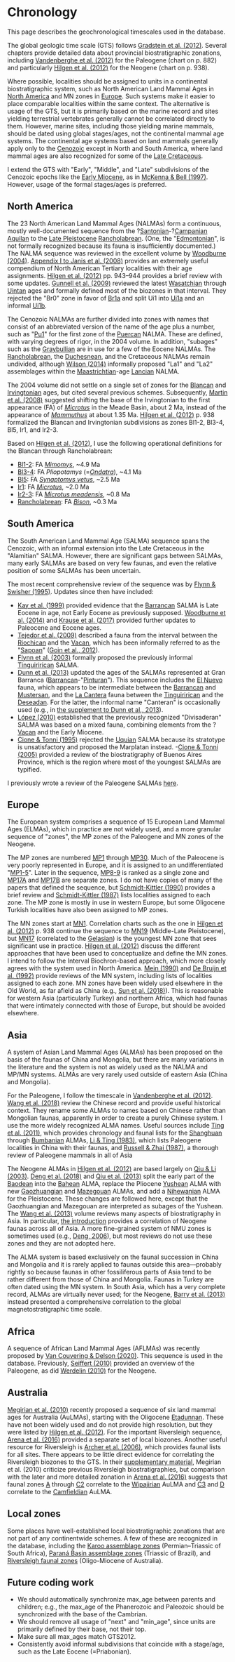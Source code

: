 # Chronology

This page describes the geochronological timescales used in the database.

The global geologic time scale (GTS) follows [Gradstein et al. (2012)](/a/Geology-GTS2012.pdf). Several chapters provide detailed data about provincial biostratigraphic zonations, including [Vandenberghe et al. (2012)](</a/Paleogene_(Vandenberghe_et_al._2012).pdf>) for the Paleogene (chart on p. 882) and particularly [Hilgen et al. (2012)](</a/Neogene_(Hilgen_et_al._2012).pdf>) for the Neogene (chart on p. 938).

Where possible, localities should be assigned to units in a continental biostratigraphic system, such as North American Land Mammal Ages in [North America](/r/North_America) and MN zones in [Europe](/r/Europe). Such systems make it easier to place comparable localities within the same context. The alternative is usage of the GTS, but it is primarily based on the marine record and sites yielding terrestrial vertebrates generally cannot be correlated directly to them. However, marine sites, including those yielding marine mammals, should be dated using global stages/ages, not the continental mammal age systems. The continental age systems based on land mammals generally apply only to the [Cenozoic](/p/Cenozoic) except in North and South America, where land mammal ages are also recognized for some of the [Late Cretaceous](/r/Late_Cretaceous).

I extend the GTS with "Early", "Middle", and "Late" subdivisions of the Cenozoic epochs like the [Early Miocene](/p/Early_Miocene), as in [McKenna & Bell (1997)](</a/Mammalia_(McKenna_&_Bell_1997)>). However, usage of the formal stages/ages is preferred.

## North America

The 23 North American Land Mammal Ages (NALMAs) form a continuous, mostly well-documented sequence from the ?[Santonian](/p/Santonian)-?[Campanian](/p/Campanian) [Aquilan](/p/Aquilan) to the [Late Pleistocene](/p/Late_Pleistocene) [Rancholabrean](/p/Rancholabrean). (One, the "[Edmontonian](/p/Edmontonian)", is not formally recognized because its fauna is insufficiently documented.) The NALMA sequence was reviewed in the excellent volume by [Woodburne (2004)](</a/North_America-biostratigraphy_(Woodburne_2004).pdf>). [Appendix I to Janis et al. (2008)](/a/North_America_Tertiary-localities.pdf) provides an extremely useful compendium of North American Tertiary localities with their age assignments. [Hilgen et al. (2012)](<Neogene_(Hilgen_et_al._2012).pdf>) pp. 943–944 provides a brief review with some updates. [Gunnell et al. (2009)](/a/Wasatchian-Uintan-biochronology.pdf) reviewed the latest [Wasatchian](/p/Wasatchian) through [Uintan](/p/Uintan) ages and formally defined most of the biozones in that interval. They rejected the "Br0" zone in favor of [Br1a](/p/Br1a) and split Ui1 into [Ui1a](/p/Ui1a) and an informal [Ui1b](/p/Ui1b).

The Cenozoic NALMAs are further divided into zones with names that consist of an abbreviated version of the name of the age plus a number, such as "[Pu1](/p/Pu1)" for the first zone of the [Puercan](/p/Puercan) NALMA. These are defined, with varying degrees of rigor, in the 2004 volume. In addition, "subages" such as the [Graybullian](/p/Graybullian) are in use for a few of the Eocene NALMAs. The [Rancholabrean](/p/Rancholabrean), the [Duchesnean](/p/Duchesnean), and the Cretaceous NALMAs remain undivided, although [Wilson (2014)](/a/Montana_Cretaceous-Paleocene.pdf) informally proposed "La1" and "La2" assemblages within the [Maastrichtian](/p/Maastrichtian)-age [Lancian](/p/Lancian) NALMA.

The 2004 volume did not settle on a single set of zones for the [Blancan](/p/Blancan) and [Irvingtonian](/p/Irvingtonian) ages, but cited several previous schemes. Subsequently, [Martin et al. (2008)](<Rodentia_Kansas_Meade_Blancan-Irvingtonian_(Martin_et_al._2008).pdf>) suggested shifting the base of the Irvingtonian to the first appearance (FA) of [_Microtus_](/t/Microtus) in the Meade Basin, about 2 Ma, instead of the appearance of [_Mammuthus_](/t/Mammuthus) at about 1.35 Ma. [Hilgen et al. (2012)](</a/Neogene_(Hilgen_et_al._2012).pdf>) p. 938 formalized the Blancan and Irvingtonian subdivisions as zones Bl1-2, Bl3-4, Bl5, Ir1, and Ir2-3.

Based on [Hilgen et al. (2012)](</a/Neogene_(Hilgen_et_al._2012).pdf>), I use the following operational definitions for the Blancan through Rancholabrean:

- [Bl1-2](/p/Bl1-2): FA [_Mimomys_](/t/Mimomys), ~4.9 Ma
- [Bl3-4](/p/Bl3-4): FA _Pliopotamys_ (=[_Ondatra_](/t/Ondatra)), ~4.1 Ma
- [Bl5](/p/Bl5): FA [_Synaptomys vetus_](/t/Synaptomys_vetus), ~2.5 Ma
- [Ir1](/p/Ir1): FA [_Microtus_](/t/31338), ~2.0 Ma
- [Ir2-3](/p/Ir2-3): FA [_Microtus meadensis_](/t/Microtus_meadensis), ~0.8 Ma
- [Rancholabrean](/p/Rancholabrean): FA [_Bison_](/t/Bison), ~0.3 Ma

## South America

The South American Land Mammal Age (SALMA) sequence spans the Cenozoic, with an informal extension into the Late Cretaceous in the "Alamitian" SALMA. However, there are significant gaps between SALMAs, many early SALMAs are based on very few faunas, and even the relative position of some SALMAs has been uncertain.

The most recent comprehensive review of the sequence was by [Flynn & Swisher (1995)](</a/South_America-SALMAs_(Flynn_&_Swisher_1995).pdf>). Updates since then have included:

- [Kay et al. (1999)](</a/Barrancan-age_(Kay_et_al._1999).pdf>) provided evidence that the [Barrancan](/p/Barrancan) SALMA is Late Eocene in age, not Early Eocene as previously supposed. [Woodburne et al. (2014)](</a/South_America_Eocene-timing_(Woodburne_et_al._2014).pdf>) and [Krause et al. (2017)](</a/Chubut_Itaboraian-Vacan-ages_(Krause_et_al._2017).pdf>) provided further updates to Paleocene and Eocene ages.
- [Tejedor et al. (2009)](/a/Chubut_Laguna_Fria,_La_Barda_Sapoan.pdf) described a fauna from the interval between the [Riochican](/p/Riochican) and the [Vacan](/p/Vacan), which has been informally referred to as the "[Sapoan](/p/Sapoan)" ([Goin et al., 2012](/a/Greniodon_nov.pdf)).
- [Flynn et al. (2003)](/a/Tinguirirican_nov.pdf) formally proposed the previously informal [Tinguirirican](p/Tinguirirican) SALMA.
- [Dunn et al. (2013)](</a/Chubut_Gran_Barranca-age_(Dunn_et_al._2013).pdf>) updated the ages of the SALMAs represented at Gran Barranca ([Barrancan](/p/Barrancan)-"[Pinturan](/p/Pinturan)"). This sequence includes the [El Nuevo](/l/El_Nuevo) fauna, which appears to be intermediate between the [Barrancan](/p/Barrancan) and [Mustersan](/p/Mustersan), and the [La Cantera](/l/La_Cantera) fauna between the [Tinguirirican](p/Tinguirirican) and the [Deseadan](/p/Deseadan). For the latter, the informal name "Canteran" is occasionally used (e.g., in [the supplement to Dunn et al., 2013](</a/Chubut_Gran_Barranca-age_(Dunn_et_al._2013)_(supplement).pdf>)).
- [López (2010)](</a/Divisaderan_(Lopez_2010)>) established that the previously recognized "Divisaderan" SALMA was based on a mixed fauna, combining elements from the ?[Vacan](/p/Vacan) and the Early Miocene.
- [Cione & Tonni (1995)](</a/Uquian_(Cione_&_Tonni_1995).pdf>) rejected the [Uquian](/p/Uquian) SALMA because its stratotype is unsatisfactory and proposed the Marplatan instead. -[Cione & Tonni (2005)](</a/Buenos_Aires_Chasicoan-Platan-biostratigraphy_(Cione_&_Tonni_2005).pdf>) provided a review of the biostratigraphy of Buenos Aires Province, which is the region where most of the youngest SALMAs are typified.

I previously wrote a review of the Paleogene SALMAs [here](https://quip.com/zMYtA3Z9tP7h/South-American-Paleogene-mammals).

## Europe

The European system comprises a sequence of 15 European Land Mammal Ages (ELMAs), which in practice are not widely used, and a more granular sequence of "zones", the MP zones of the Paleogene and MN zones of the Neogene.

The MP zones are numbered [MP1](/p/MP1-5) through [MP30](/p/MP30). Much of the Paleocene is very poorly represented in Europe, and it is assigned to an undifferentiated "[MP1-5](/p/MP1-5)". Later in the sequence, [MP8-9](/p/MP8-9) is ranked as a single zone and [MP17A](/p/MP17A) and [MP17B](/p/MP17B) are separate zones. I do not have copies of many of the papers that defined the sequence, but [Schmidt-Kittler (1990)](</a/Europe_Paleogene-MP_zones_(Schmidt-Kittler_1990).pdf>) provides a brief review and [Schmidt-Kittler (1987)](/a/Europe_Paleogene-MP_zones.pdf) lists localities assigned to each zone. The MP zone is mostly in use in western Europe, but some Oligocene Turkish localities have also been assigned to MP zones.

The MN zones start at [MN1](/p/MN1). Correlation charts such as the one in [Hilgen et al. (2012)](</a/Neogene_(Hilgen_et_al._2012).pdf>) p. 938 continue the sequence to [MN19](/p/MN19) (Middle-Late Pleistocene), but [MN17](/p/MN17) (correlated to the [Gelasian](/p/Gelasian)) is the youngest MN zone that sees significant use in practice. [Hilgen et al. (2012)](</a/Neogene_(Hilgen_et_al._2012).pdf>) discuss the different approaches that have been used to conceptualize and define the MN zones. I intend to follow the Interval Biochron-based approach, which more closely agrees with the system used in North America. [Mein (1990)](</a/Europe_Neogene-MN_(Mein_1990).pdf>) and [De Bruijn et al. (1992)](</a/Europe_Neogene_(de_Bruijn_et_al._1992).pdf>) provide reviews of the MN system, including lists of localities assigned to each zone. MN zones have been widely used elsewhere in the Old World, as far afield as China (e.g., [Sun et al. (2018)](/a/Gansu_Wushan_MN6-8.pdf)). This is reasonable for western Asia (particularly Turkey) and northern Africa, which had faunas that were intimately connected with those of Europe, but should be avoided elsewhere.

## Asia

A system of Asian Land Mammal Ages (ALMAs) has been proposed on the basis of the faunas of China and Mongolia, but there are many variations in the literature and the system is not as widely used as the NALMA and MP/MN systems. ALMAs are very rarely used outside of eastern Asia (China and Mongolia).

For the Paleogene, I follow the timescale in [Vandenberghe et al. (2012)](</a/Paleogene_(Vandenberghe_et_al._2012).pdf>). [Wang et al. (2018)](</a/China_Paleogene_(Wang_et_al._2019).pdf>) review the Chinese record and provide useful historical context. They rename some ALMAs to names based on Chinese rather than Mongolian faunas, apparently in order to create a purely Chinese system. I use the more widely recognized ALMA names. Useful sources include [Ting et al. (2011)](/a/Asia_Paleo-E_Eocene-chronology.pdf), which provides chronology and faunal lists for the [Shanghuan](/p/Shanghuan) through [Bumbanian](/p/Bumbanian) ALMAs, [Li & Ting (1983)](</a/China_Paleogene_(Li_&_Ting_1983).pdf>), which lists Paleogene localities in China with their faunas, and [Russell & Zhai (1987)](</a/Asia_Paleogene_(Russell_&_Zhai_1987).pdf>), a thorough review of Paleogene mammals in all of Asia

The Neogene ALMAs in [Hilgen et al. (2012)](</a/Neogene_(Hilgen_et_al._2012).pdf>) are based largely on [Qiu & Li (2003)](</a/Rodentia_China_Neogene_(Qiu_&_Li_2003).pdf>). [Deng et al. (2018)](</a/China_Neogene_(Deng_et_al._2019).pdf>) and [Qiu et al. (2013)](/a/China_Neogene-stages.pdf) split the early part of the [Baodean](/p/Baodean) into the [Bahean](/p/Bahean) ALMA, replace the Pliocene [Yushean](/p/Yushean) ALMA with new [Gaozhuangian](/p/Gaozhuangian) and [Mazegouan](/p/Mazegouan) ALMAs, and add a [Nihewanian](/p/Nihewanian) ALMA for the Pleistocene. These changes are followed here, except that the Gaozhuangian and Mazegouan are interpreted as subages of the Yushean. The [Wang et al. (2013)](/a/Asia_Neogene-biostratigraphy) volume reviews many aspects of biostratigraphy in Asia. In particular, [the introduction](</a/Asia-biostratigraphy_(introduction).pdf>) provides a correlation of Neogene faunas across all of Asia. A more fine-grained system of NMU zones is sometimes used (e.g., [Deng, 2006](/a/China_Neogene-biochronology.pdf)), but most reviews do not use these zones and they are not adopted here.

The ALMA system is based exclusively on the faunal succession in China and Mongolia and it is rarely applied to faunas outside this area—probably rightly so because faunas in other fossiliferous parts of Asia tend to be rather different from those of China and Mongolia. Faunas in Turkey are often dated using the MN system. In South Asia, which has a very complete record, ALMAs are virtually never used; for the Neogene, [Barry et al. (2013)](/a/Punjab_Potwar_Mio-Pliocene.pdf) instead presented a comprehensive correlation to the global magnetostratigraphic time scale.

## Africa

A sequence of African Land Mammal Ages (AFLMAs) was recently proposed by [Van Couvering & Delson (2020)](/a/Mammalia_Africa-AFLMAs.pdf). This sequence is used in the database. Previously, [Seiffert (2010)](/a/Africa_Paleogene-chronology.pdf) provided an overview of the Paleogene, as did [Werdelin (2010)](/a/Africa_Neogene-chronology.pdf) for the Neogene.

## Australia

[Megirian et al. (2010)](/a/Australia-land_mammal_ages.pdf) recently proposed a sequence of six land mammal ages for Australia (AuLMAs), starting with the Oligocene [Etadunnan](/p/Etadunnan). These have not been widely used and do not provide high resolution, but they were listed by [Hilgen et al. (2012)](</a/Neogene_(Hilgen_et_al._2012).pdf>). For the important Riversleigh sequence, [Arena et al. (2016)](/a/Queensland_Riversleigh_Oligo-Miocene-chronology.pdf) provided a separate set of local biozones. Another useful resource for Riversleigh is [Archer et al. (2006)](/a/Queensland_Riversleigh-faunas.pdf), which provides faunal lists for all sites. There appears to be little direct evidence for correlating the Riversleigh biozones to the GTS. In their [supplementary material](</a/Australia-land_mammal_ages_(supplement).doc>), Megirian et al. (2010) criticize previous Riversleigh biostratigraphies, but comparison with the later and more detailed zonation in [Arena et al. (2016)](/a/Queensland_Riversleigh_Oligo-Miocene-chronology.pdf) suggests that faunal zones [A](/p/Riversleigh_Faunal_Zone_A) through [C2](/p/Riversleigh_Faunal_Zone_C2) correlate to the [Wipajirian](/p/Wipajirian) AuLMA and [C3](/p/Riversleigh_Faunal_Zone_C3) and [D](/p/Riversleigh_Faunal_Zone_D) correlate to the [Camfieldian](/p/Camfieldian) AuLMA.

## Local zones

Some places have well-established local biostratigraphic zonations that are not part of any continentwide schemes. A few of these are recognized in the database, including the [Karoo assemblage zones](/p/Karoo_assemblage_zones) (Permian–Triassic of South Africa), [Paraná Basin assemblage zones](/p/Paraná_Basin_assemblage_zones) (Triassic of Brazil), and [Riversleigh faunal zones](/p/Riversleigh_faunal_zones) (Oligo-Miocene of Australia).

## Future coding work

- We should automatically synchronize max_age between parents and children; e.g., the max_age of the Phanerozoic and Paleozoic
  should be synchronized with the base of the Cambrian.
- We should remove all usage of "next" and "min_age", since units are primarily defined by their base, not their top.
- Make sure all max_ages match GTS2012.
- Consistently avoid informal subdivisions that coincide with a stage/age, such as the Late Eocene (=Priabonian).
